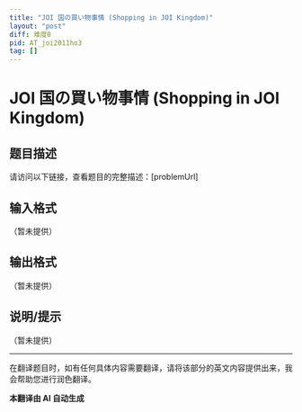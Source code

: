 ```yaml
---
title: "JOI 国の買い物事情 (Shopping in JOI Kingdom)"
layout: "post"
diff: 难度0
pid: AT_joi2011ho3
tag: []
---
```


# JOI 国の買い物事情 (Shopping in JOI Kingdom)

## 题目描述

请访问以下链接，查看题目的完整描述：[problemUrl]

## 输入格式

（暂未提供）

## 输出格式

（暂未提供）

## 说明/提示

（暂未提供）

---

在翻译题目时，如有任何具体内容需要翻译，请将该部分的英文内容提供出来，我会帮助您进行润色翻译。

 **本翻译由 AI 自动生成**

